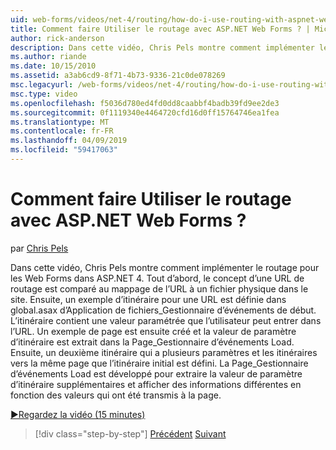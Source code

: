 ```yaml
---
uid: web-forms/videos/net-4/routing/how-do-i-use-routing-with-aspnet-web-forms
title: Comment faire Utiliser le routage avec ASP.NET Web Forms ? | Microsoft Docs
author: rick-anderson
description: Dans cette vidéo, Chris Pels montre comment implémenter le routage pour les Web Forms dans ASP.NET 4. Tout d’abord, le concept d’une URL de routage est comparé au mappage de l’URL à un p...
ms.author: riande
ms.date: 10/15/2010
ms.assetid: a3ab6cd9-8f71-4b73-9336-21c0de078269
msc.legacyurl: /web-forms/videos/net-4/routing/how-do-i-use-routing-with-aspnet-web-forms
msc.type: video
ms.openlocfilehash: f5036d780ed4fd0dd8caabbf4badb39fd9ee2de3
ms.sourcegitcommit: 0f1119340e4464720cfd16d0ff15764746ea1fea
ms.translationtype: MT
ms.contentlocale: fr-FR
ms.lasthandoff: 04/09/2019
ms.locfileid: "59417063"
---
```

# <a name="how-do-i-use-routing-with-aspnet-web-forms"></a>Comment faire Utiliser le routage avec ASP.NET Web Forms ?

par [Chris Pels](https://twitter.com/chrispels)

Dans cette vidéo, Chris Pels montre comment implémenter le routage pour les Web Forms dans ASP.NET 4. Tout d’abord, le concept d’une URL de routage est comparé au mappage de l’URL à un fichier physique dans le site. Ensuite, un exemple d’itinéraire pour une URL est définie dans global.asax d’Application de fichiers\_Gestionnaire d’événements de début. L’itinéraire contient une valeur paramétrée que l’utilisateur peut entrer dans l’URL. Un exemple de page est ensuite créé et la valeur de paramètre d’itinéraire est extrait dans la Page\_Gestionnaire d’événements Load. Ensuite, un deuxième itinéraire qui a plusieurs paramètres et les itinéraires vers la même page que l’itinéraire initial est défini. La Page\_Gestionnaire d’événements Load est développé pour extraire la valeur de paramètre d’itinéraire supplémentaires et afficher des informations différentes en fonction des valeurs qui ont été transmis à la page.

[&#9654;Regardez la vidéo (15 minutes)](https://channel9.msdn.com/Blogs/ASP-NET-Site-Videos/how-do-i-use-routing-with-aspnet-web-forms)

> [!div class="step-by-step"]
> [Précédent](aspnet-4-quick-hit-outbound-webforms-routing.md)
> [Suivant](how-do-i-work-with-urls-in-aspnet-routing.md)
